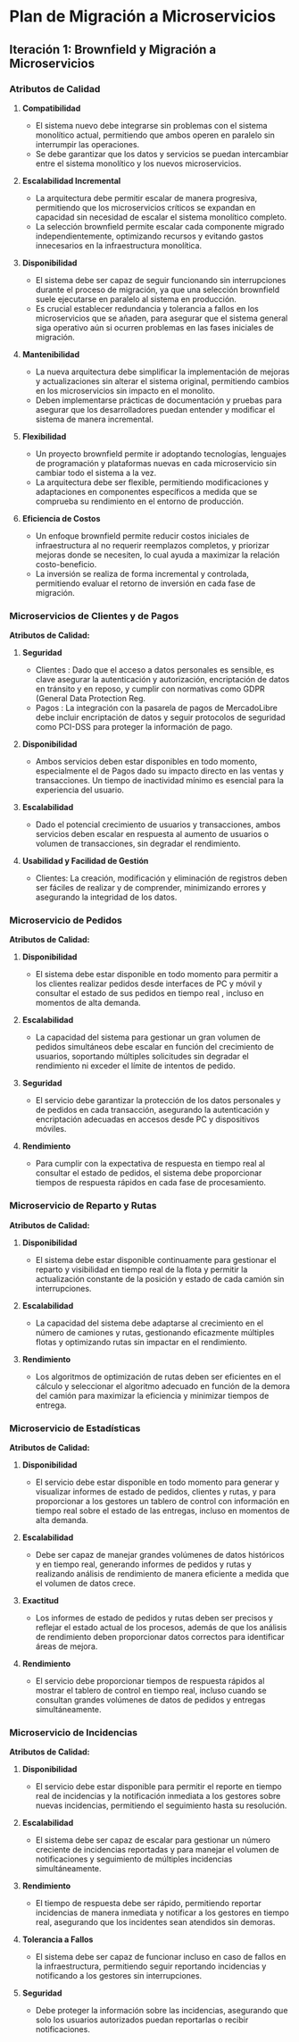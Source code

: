# Plan de Migración a Microservicios

## Iteración 1: Brownfield y Migración a Microservicios

### Atributos de Calidad

1. **Compatibilidad**
   - El sistema nuevo debe integrarse sin problemas con el sistema monolítico actual, permitiendo que ambos operen en paralelo sin interrumpir las operaciones.
   - Se debe garantizar que los datos y servicios se puedan intercambiar entre el sistema monolítico y los nuevos microservicios.

2. **Escalabilidad Incremental**
   - La arquitectura debe permitir escalar de manera progresiva, permitiendo que los microservicios críticos se expandan en capacidad sin necesidad de escalar el sistema monolítico completo.
   - La selección brownfield permite escalar cada componente migrado independientemente, optimizando recursos y evitando gastos innecesarios en la infraestructura monolítica.

3. **Disponibilidad**
   - El sistema debe ser capaz de seguir funcionando sin interrupciones durante el proceso de migración, ya que una selección brownfield suele ejecutarse en paralelo al sistema en producción.
   - Es crucial establecer redundancia y tolerancia a fallos en los microservicios que se añaden, para asegurar que el sistema general siga operativo aún si ocurren problemas en las fases iniciales de migración.

4. **Mantenibilidad**
   - La nueva arquitectura debe simplificar la implementación de mejoras y actualizaciones sin alterar el sistema original, permitiendo cambios en los microservicios sin impacto en el monolito.
   - Deben implementarse prácticas de documentación y pruebas para asegurar que los desarrolladores puedan entender y modificar el sistema de manera incremental.

5. **Flexibilidad**
   - Un proyecto brownfield permite ir adoptando tecnologías, lenguajes de programación y plataformas nuevas en cada microservicio sin cambiar todo el sistema a la vez.
   - La arquitectura debe ser flexible, permitiendo modificaciones y adaptaciones en componentes específicos a medida que se comprueba su rendimiento en el entorno de producción.

6. **Eficiencia de Costos**
   - Un enfoque brownfield permite reducir costos iniciales de infraestructura al no requerir reemplazos completos, y priorizar mejoras donde se necesiten, lo cual ayuda a maximizar la relación costo-beneficio.
   - La inversión se realiza de forma incremental y controlada, permitiendo evaluar el retorno de inversión en cada fase de migración.




### Microservicios de Clientes y de Pagos


**Atributos de Calidad:**
1. **Seguridad**
   - Clientes : Dado que el acceso a datos personales es sensible, es clave asegurar la autenticación y autorización, encriptación de datos en tránsito y en reposo, y cumplir con normativas como GDPR (General Data Protection Reg.
   - Pagos : La integración con la pasarela de pagos de MercadoLibre debe incluir encriptación de datos y seguir protocolos de seguridad como PCI-DSS para proteger la información de pago.

2. **Disponibilidad**
   - Ambos servicios deben estar disponibles en todo momento, especialmente el de Pagos dado su impacto directo en las ventas y transacciones. Un tiempo de inactividad mínimo es esencial para la experiencia del usuario.

3. **Escalabilidad**
   - Dado el potencial crecimiento de usuarios y transacciones, ambos servicios deben escalar en respuesta al aumento de usuarios o volumen de transacciones, sin degradar el rendimiento.

4. **Usabilidad y Facilidad de Gestión**
   - Clientes: La creación, modificación y eliminación de registros deben ser fáciles de realizar y de comprender, minimizando errores y asegurando la integridad de los datos.




### Microservicio de Pedidos



**Atributos de Calidad:**
1. **Disponibilidad**
   - El sistema debe estar disponible en todo momento para permitir a los clientes realizar pedidos desde interfaces de PC y móvil  y consultar el estado de sus pedidos en tiempo real , incluso en momentos de alta demanda.

2. **Escalabilidad**
   - La capacidad del sistema para gestionar un gran volumen de pedidos simultáneos debe escalar en función del crecimiento de usuarios, soportando múltiples solicitudes sin degradar el rendimiento ni exceder el límite de intentos de pedido.

3. **Seguridad**
   - El servicio debe garantizar la protección de los datos personales y de pedidos en cada transacción, asegurando la autenticación y encriptación adecuadas en accesos desde PC y dispositivos móviles.

4. **Rendimiento**
   - Para cumplir con la expectativa de respuesta en tiempo real al consultar el estado de pedidos, el sistema debe proporcionar tiempos de respuesta rápidos en cada fase de procesamiento.

### Microservicio de Reparto y Rutas

**Atributos de Calidad:**
1. **Disponibilidad**
   - El sistema debe estar disponible continuamente para gestionar el reparto y visibilidad en tiempo real de la flota y permitir la actualización constante de la posición y estado de cada camión sin interrupciones.

2. **Escalabilidad**
   - La capacidad del sistema debe adaptarse al crecimiento en el número de camiones y rutas, gestionando eficazmente múltiples flotas y optimizando rutas sin impactar en el rendimiento.

3. **Rendimiento**
   - Los algoritmos de optimización de rutas deben ser eficientes en el cálculo y seleccionar el algoritmo adecuado en función de la demora del camión para maximizar la eficiencia y minimizar tiempos de entrega.





### Microservicio de Estadísticas


**Atributos de Calidad:**
1. **Disponibilidad**
   - El servicio debe estar disponible en todo momento para generar y visualizar informes de estado de pedidos, clientes y rutas, y para proporcionar a los gestores un tablero de control con información en tiempo real sobre el estado de las entregas, incluso en momentos de alta demanda.

2. **Escalabilidad**
   - Debe ser capaz de manejar grandes volúmenes de datos históricos y en tiempo real, generando informes de pedidos y rutas y realizando análisis de rendimiento de manera eficiente a medida que el volumen de datos crece.

3. **Exactitud**
   - Los informes de estado de pedidos y rutas deben ser precisos y reflejar el estado actual de los procesos, además de que los análisis de rendimiento deben proporcionar datos correctos para identificar áreas de mejora.

4. **Rendimiento**
   - El servicio debe proporcionar tiempos de respuesta rápidos al mostrar el tablero de control en tiempo real, incluso cuando se consultan grandes volúmenes de datos de pedidos y entregas simultáneamente.

### Microservicio de Incidencias

**Atributos de Calidad:**
1. **Disponibilidad**
   - El servicio debe estar disponible para permitir el reporte en tiempo real de incidencias y la notificación inmediata a los gestores sobre nuevas incidencias, permitiendo el seguimiento hasta su resolución.

2. **Escalabilidad**
   - El sistema debe ser capaz de escalar para gestionar un número creciente de incidencias reportadas y para manejar el volumen de notificaciones y seguimiento de múltiples incidencias simultáneamente.

3. **Rendimiento**
   - El tiempo de respuesta debe ser rápido, permitiendo reportar incidencias de manera inmediata y notificar a los gestores en tiempo real, asegurando que los incidentes sean atendidos sin demoras.

4. **Tolerancia a Fallos**
   - El sistema debe ser capaz de funcionar incluso en caso de fallos en la infraestructura, permitiendo seguir reportando incidencias y notificando a los gestores sin interrupciones.

5. **Seguridad**
   - Debe proteger la información sobre las incidencias, asegurando que solo los usuarios autorizados puedan reportarlas o recibir notificaciones.